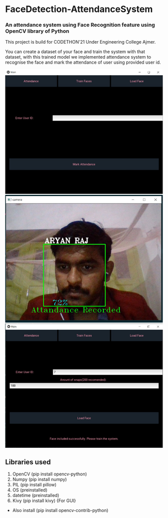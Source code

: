 # FaceDetection-AttendanceSystem

### An attendance system using Face Recognition feature using OpenCV library of Python

This project is build for CODETHON'21 Under Engineering College Ajmer.

You can create a dataset of your face and train the system with that dataset, with this trained model we implemented attendance system to recognise the face and mark the attendance of user using provided user id.

![GUI ATTENDANCE SYSTEM](examples/example_gui.jpg?raw=true)
![GUI FACE DETECTION SYSTEM](examples/example.jpg?raw=true)
![GUI DATASET SYSTEM](examples/example_gui_2.jpg?raw=true)
## Libraries used
1. OpenCV (pip install opencv-python)
2. Numpy (pip install numpy)
3. PIL (pip install pillow)
4. OS (preinstalled)
5. datetime (preinstalled)
6. Kivy (pip install kivy) {For GUI}

* Also install (pip install opencv-contrib-python)
